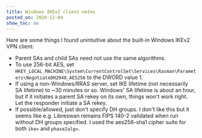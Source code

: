 ```yaml
---
title: Windows IKEv2 client notes
posted_on: 2020-12-04
show_toc: no
---
```


Here are some things I found unintuitive about the built-in Windows IKEv2 VPN client:

* Parent SAs and child SAs need not use the same algorithms.
* To use 256-bit AES, set `HKEY_LOCAL_MACHINE\System\CurrentControlSet\Services\Rasman\Parameters\NegotiateDH2048_AES256` to the DWORD value 1.
* If using a non-Windows/RRAS server, set IKE lifetime (not necessarily SA lifetime) to ~30 minutes or so. Windows' SA lifetime is about an hour, but if it initiates a parent SA rekey on its own, things won't work right. Let the responder initiate a SA rekey.
* If possible/allowed, just don't specify DH groups. I don't like this but it seems like e.g. Libreswan remains FIPS 140-2 validated when run without DH groups specified. I used the aes256-sha1 cipher suite for both `ike=` and `phase2alg=`.
